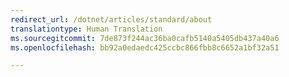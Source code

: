 ```yaml
---
redirect_url: /dotnet/articles/standard/about
translationtype: Human Translation
ms.sourcegitcommit: 7de873f244ac36ba0cafb5140a5405db437a40a6
ms.openlocfilehash: bb92a0edaedc425ccbc866fbb8c6652a1bf32a51

---
```



<!--HONumber=Jan17_HO3-->


